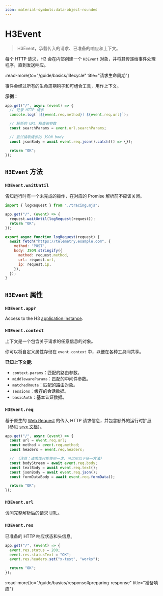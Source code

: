 ```yaml
---
icon: material-symbols:data-object-rounded
---
```


# H3Event

> H3Event，承载传入的请求、已准备的响应和上下文。

每个 HTTP 请求，H3 会在内部创建一个 `H3Event` 对象，并将其传递给事件处理程序，直到发送响应。

:read-more{to="/guide/basics/lifecycle" title="请求生命周期"}

事件会经过所有的生命周期钩子和可组合工具，用作上下文。

**示例：**

```js
app.get("/", async (event) => {
  // 记录 HTTP 请求
  console.log(`[${event.req.method}] ${event.req.url}`);

  // 解析的 URL 和查询参数
  const searchParams = event.url.searchParams;

  // 尝试读取请求的 JSON body
  const jsonBody = await event.req.json().catch(() => {});

  return "OK";
});
```

## `H3Event` 方法

### `H3Event.waitUntil`

告知运行时有一个未完成的操作，在对应的 Promise 解析前不应该关闭。

```js [app.mjs]
import { logRequest } from "./tracing.mjs";

app.get("/", (event) => {
  request.waitUntil(logRequest(request));
  return "OK";
});
```

```js [tracing.mjs]
export async function logRequest(request) {
  await fetch("https://telemetry.example.com", {
    method: "POST",
    body: JSON.stringify({
      method: request.method,
      url: request.url,
      ip: request.ip,
    }),
  });
}
```

## `H3Event` 属性

### `H3Event.app?`

Access to the H3 [application instance](/guide/api/h3).

### `H3Event.context`

上下文是一个包含关于请求的任意信息的对象。

你可以将自定义属性存储在 `event.context` 中，以便在各种工具间共享。

**已知上下文键:**

- `context.params`：匹配的路由参数。
- `middlewareParams`：匹配的中间件参数。
- `matchedRoute`：匹配的路由对象。
- `sessions`：缓存的会话数据。
- `basicAuth`：基本认证数据。

### `H3Event.req`

基于原生的 [Web Request](https://developer.mozilla.org/en-US/docs/Web/API/Request) 的传入 HTTP 请求信息，并包含额外的运行时扩展（参见 [srvx 文档](https://srvx.h3.dev/guide/handler#extended-request-context)）。

```ts
app.get("/", async (event) => {
  const url = event.req.url;
  const method = event.req.method;
  const headers = event.req.headers;

  // （注意：请求体只能使用一次，可以用以下任一方法）
  const bodyStream = await event.req.body;
  const textBody = await event.req.text();
  const jsonBody = await event.req.json();
  const formDataBody = await event.req.formData();

  return "OK";
});
```

### `H3Event.url`

访问完整解析后的请求 [URL](https://developer.mozilla.org/en-US/docs/Web/API/URL)。

### `H3Event.res`

已准备的 HTTP 响应状态和头信息。

```ts
app.get("/", (event) => {
  event.res.status = 200;
  event.res.statusText = "OK";
  event.res.headers.set("x-test", "works");

  return "OK";
});
```

:read-more{to="/guide/basics/response#preparing-response" title="准备响应"}